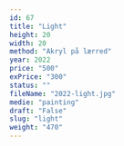 ```yaml
---
id: 67
title: "Light"
height: 20
width: 20
method: "Akryl på lærred"
year: 2022
price: "500"
exPrice: "300"
status: ""
fileName: "2022-light.jpg"
medie: "painting"
draft: "False"
slug: "light"
weight: "470"
---
```

